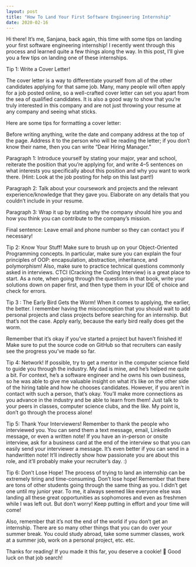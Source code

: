 ```yaml
---
layout: post
title: "How To Land Your First Software Engineering Internship"
date: 2020-02-16
---
```


Hi there! It’s me, Sanjana, back again, this time with some tips on landing your first software engineering internship! I recently went through this process and learned quite a few things along the way. In this post, I’ll give you a few tips on landing one of these internships.

Tip 1: Write a Cover Letter!

The cover letter is a way to differentiate yourself from all of the other candidates applying for that same job. Many, many people will often apply for a job posted online, so a well-crafted cover letter can set you apart from the sea of qualified candidates. It is also a good way to show that you’re truly interested in this company and are not just throwing your resume at any company and seeing what sticks.

Here are some tips for formatting a cover letter:

Before writing anything, write the date and company address at the top of the page. Address it to the person who will be reading the letter; if you don’t know their name, then you can write “Dear Hiring Manager.”

Paragraph 1: Introduce yourself by stating your major, year and school, reiterate the position that you’re applying for, and write 4–5 sentences on what interests you specifically about this position and why you want to work there. (Hint: Look at the job posting for help on this last part!)

Paragraph 2: Talk about your coursework and projects and the relevant experience/knowledge that they gave you. Elaborate on any details that you couldn’t include in your resume.

Paragraph 3: Wrap it up by stating why the company should hire you and how you think you can contribute to the company’s mission.

Final sentence: Leave email and phone number so they can contact you if necessary!

Tip 2: Know Your Stuff!
Make sure to brush up on your Object-Oriented Programming concepts. In particular, make sure you can explain the four principles of OOP: encapsulation, abstraction, inheritance, and polymorphism!
Also, make sure to practice technical questions commonly asked in interviews. CTCI (Cracking the Coding Interview) is a great place to start. As a note, when going through the questions in that book, write your solutions down on paper first, and then type them in your IDE of choice and check for errors.

Tip 3 : The Early Bird Gets the Worm!
When it comes to applying, the earlier, the better. I remember having the misconception that you should wait to add personal projects and class projects before searching for an internship. But that’s not the case. Apply early, because the early bird really does get the worm.

Remember that it’s okay if you’ve started a project but haven’t finished it! Make sure to put the source code on GitHub so that recruiters can easily see the progress you’ve made so far.

Tip 4: Network!
If possible, try to get a mentor in the computer science field to guide you through the industry. My dad is mine, and he’s helped me quite a bit. For context, he’s a software engineer and he owns his own business, so he was able to give me valuable insight on what it’s like on the other side of the hiring table and how he chooses candidates.
However, if you aren’t in contact with such a person, that’s okay. You’ll make more connections as you advance in the industry and be able to learn from them! Just talk to your peers in classes, computer science clubs, and the like. My point is, don’t go through the process alone!

Tip 5: Thank Your Interviewers!
Remember to thank the people who interviewed you. You can send them a text message, email, LinkedIn message, or even a written note!
If you have an in-person or onsite interview, ask for a business card at the end of the interview so that you can easily send your interviewer a message. It’s even better if you can send in a handwritten note! It’ll indirectly show how passionate you are about this role, and it’ll probably make your recruiter’s day. :)

Tip 6: Don’t Lose Hope!
The process of trying to land an internship can be extremely tiring and time-consuming. Don’t lose hope! Remember that there are tons of other students going through the same thing as you. I didn’t get one until my junior year. To me, it always seemed like everyone else was landing all these great opportunities as sophomores and even as freshmen while I was left out. But don’t worry! Keep putting in effort and your time will come!

Also, remember that it’s not the end of the world if you don’t get an internship. There are so many other things that you can do over your summer break. You could study abroad, take some summer classes, work at a summer job, work on a personal project, etc. etc.

Thanks for reading! If you made it this far, you deserve a cookie! 🍪 Good luck on that job search!
